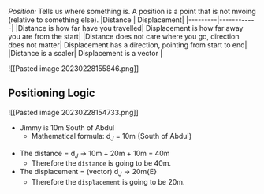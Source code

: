 *Position:* Tells us where something is. A position is a point that is not mvoing (relative to something else).
|Distance | Displacement|
|---------|------------|
|Distance is how far have you travelled| Displacement is how far away you are from the start|
|Distance does not care where you go, direction does not matter| Displacement has a direction, pointing from start to end|
|Distance is a scaler| Displacement is a vector |

![[Pasted image 20230228155846.png]]

## Positioning Logic

![[Pasted image 20230228154733.png]]

- Jimmy is 10m South of Abdul
	- Mathematical formula: d$_J$ = 10m {South of Abdul}
* The distance = d$_J$ → 10m + 20m + 10m = 40m
	* Therefore the `distance` is going to be 40m.
* The displacement = (vector) d$_J$ → 20m{E}
	* Therefore the `displacement`  is going to be 20m.



